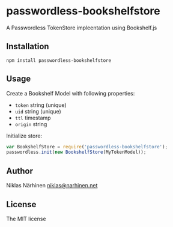 passwordless-bookshelfstore
===========================

A Passwordless TokenStore impleentation using Bookshelf.js

Installation
------------

`npm install passwordless-bookshelfstore`

Usage
-----

Create a Bookshelf Model with following properties:
 * `token` string (unique)
 * `uid` string (unique)
 * `ttl` timestamp
 * `origin` string

Initialize store:

```js
var BookshelfStore = require('passwordless-bookshelfstore');
passwordless.init(new BookshelfStore(MyTokenModel));
```

Author
------

Niklas Närhinen <niklas@narhinen.net>

License
-------

The MIT license
